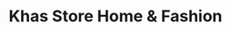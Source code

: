 ---
title: "Khas Store Home & Fashion"
url: /karachi/khas-store-home-und-fashion/
shop: Allgemein
---